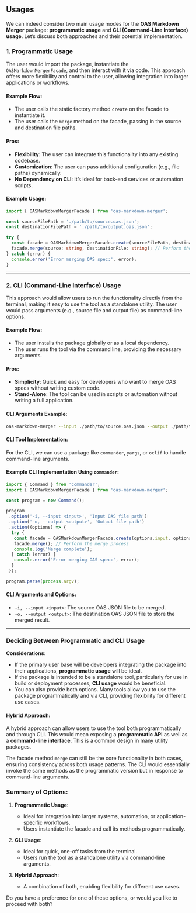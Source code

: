 ## Usages

We can indeed consider two main usage modes for the **OAS Markdown Merger** package: **programmatic usage** and **CLI (Command-Line Interface) usage**. Let’s discuss both approaches and their potential implementation.

### 1. **Programmatic Usage**

The user would import the package, instantiate the `OASMarkdownMergerFacade`, and then interact with it via code. This approach offers more flexibility and control to the user, allowing integration into larger applications or workflows.

#### Example Flow:

- The user calls the static factory method `create` on the facade to instantiate it.
- The user calls the `merge` method on the facade, passing in the source and destination file paths.

#### Pros:

- **Flexibility**: The user can integrate this functionality into any existing codebase.
- **Customization**: The user can pass additional configuration (e.g., file paths) dynamically.
- **No Dependency on CLI**: It’s ideal for back-end services or automation scripts.

#### Example Usage:

```typescript
import { OASMarkdownMergerFacade } from 'oas-markdown-merger';

const sourceFilePath = './path/to/source.oas.json';
const destinationFilePath = './path/to/output.oas.json';

try {
  const facade = OASMarkdownMergerFacade.create(sourceFilePath, destinationFilePath);
  facade.merge(source: string, destinationFile: string); // Perform the merge process
} catch (error) {
  console.error('Error merging OAS spec:', error);
}
```

---

### 2. **CLI (Command-Line Interface) Usage**

This approach would allow users to run the functionality directly from the terminal, making it easy to use the tool as a standalone utility. The user would pass arguments (e.g., source file and output file) as command-line options.

#### Example Flow:

- The user installs the package globally or as a local dependency.
- The user runs the tool via the command line, providing the necessary arguments.

#### Pros:

- **Simplicity**: Quick and easy for developers who want to merge OAS specs without writing custom code.
- **Stand-Alone**: The tool can be used in scripts or automation without writing a full application.

#### CLI Arguments Example:

```bash
oas-markdown-merger --input ./path/to/source.oas.json --output ./path/to/output.oas.json
```

#### CLI Tool Implementation:

For the CLI, we can use a package like `commander`, `yargs`, or `oclif` to handle command-line arguments.

#### Example CLI Implementation Using `commander`:

```typescript
import { Command } from 'commander';
import { OASMarkdownMergerFacade } from 'oas-markdown-merger';

const program = new Command();

program
 .option('-i, --input <input>', 'Input OAS file path')
 .option('-o, --output <output>', 'Output file path')
 .action((options) => {
  try {
   const facade = OASMarkdownMergerFacade.create(options.input, options.output);
   facade.merge(); // Perform the merge process
   console.log('Merge complete');
  } catch (error) {
   console.error('Error merging OAS spec:', error);
  }
 });

program.parse(process.argv);
```

#### CLI Arguments and Options:

- `-i, --input <input>`: The source OAS JSON file to be merged.
- `-o, --output <output>`: The destination OAS JSON file to store the merged result.

---

### Deciding Between Programmatic and CLI Usage

**Considerations:**

- If the primary user base will be developers integrating the package into their applications, **programmatic usage** will be ideal.
- If the package is intended to be a standalone tool, particularly for use in build or deployment processes, **CLI usage** would be beneficial.
- You can also provide both options. Many tools allow you to use the package programmatically and via CLI, providing flexibility for different use cases.

#### Hybrid Approach:

A hybrid approach can allow users to use the tool both programmatically and through CLI. This would mean exposing a **programmatic API** as well as a **command-line interface**. This is a common design in many utility packages.

The facade method `merge` can still be the core functionality in both cases, ensuring consistency across both usage patterns. The CLI would essentially invoke the same methods as the programmatic version but in response to command-line arguments.

### Summary of Options:

1. **Programmatic Usage**:

   - Ideal for integration into larger systems, automation, or application-specific workflows.
   - Users instantiate the facade and call its methods programmatically.

2. **CLI Usage**:

   - Ideal for quick, one-off tasks from the terminal.
   - Users run the tool as a standalone utility via command-line arguments.

3. **Hybrid Approach**:
   - A combination of both, enabling flexibility for different use cases.

Do you have a preference for one of these options, or would you like to proceed with both?
